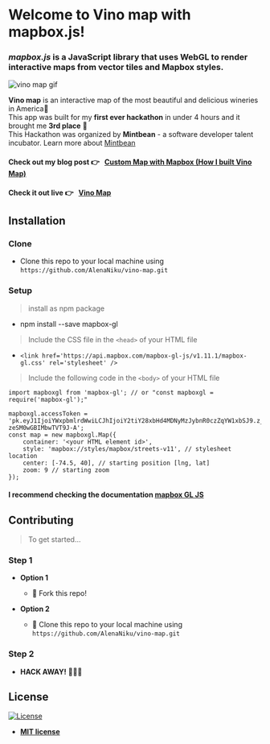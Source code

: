 # Welcome to Vino map with **mapbox.js**!
### *mapbox.js* is a JavaScript library that uses WebGL to render interactive maps from vector tiles and Mapbox styles. 

![vino map gif](https://github.com/AlenaNiku/vino-map/blob/master/vino-giphy.gif)

**Vino map** is an interactive map of the most beautiful and delicious wineries in America🍷 </br>
This app was built for my **first ever hackathon** in under 4 hours and it brought me **3rd place** 🤩</br>
This Hackathon was organized by **Mintbean** - a software developer talent incubator. Learn more about [Mintbean](https://www.mintbean.io/)</br>

#### Check out my blog post 👉 &nbsp;  <a href="https://medium.com/@alenanikulina0/custom-map-with-mapbox-how-i-built-my-vino-map-bb97a36865fa" target="_blank">Custom Map with Mapbox (How I built Vino Map)</a>

#### Check it out live 👉 &nbsp; <a href="https://alenaniku.github.io/vino-map/" target="_blank">Vino Map</a>

## Installation
### Clone

- Clone this repo to your local machine using `https://github.com/AlenaNiku/vino-map.git`

### Setup

> install as npm package

- npm install --save mapbox-gl

> Include the CSS file in the `<head>` of your HTML file
  
- `<link href='https://api.mapbox.com/mapbox-gl-js/v1.11.1/mapbox-gl.css' rel='stylesheet' />`

> Include the following code in the `<body>` of your HTML file

```
import mapboxgl from 'mapbox-gl'; // or "const mapboxgl = require('mapbox-gl');"

mapboxgl.accessToken = 'pk.eyJ1IjoiYWxpbmlrdWwiLCJhIjoiY2tiY28xbHd4MDNyMzJybnR0czZqYW1xbSJ9.z_-zeSM0wGBIMbwTVT9J-A';
const map = new mapboxgl.Map({
    container: '<your HTML element id>',
    style: 'mapbox://styles/mapbox/streets-v11', // stylesheet location
    center: [-74.5, 40], // starting position [lng, lat]
    zoom: 9 // starting zoom
});
```


#### I recommend checking the documentation <a href="https://docs.mapbox.com/mapbox-gl-js/api/" target="_blank">mapbox GL JS</a>

## Contributing

> To get started...

### Step 1

- **Option 1**
    - 🍴 Fork this repo!

- **Option 2**
    - 👯 Clone this repo to your local machine using `https://github.com/AlenaNiku/vino-map.git`

### Step 2

- **HACK AWAY!** 🔨🔨🔨

## License

[![License](http://img.shields.io/:license-mit-blue.svg?style=flat-square)](http://badges.mit-license.org)

- **[MIT license](http://opensource.org/licenses/mit-license.php)**
